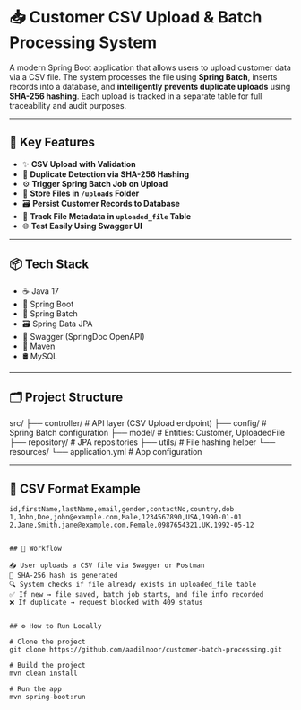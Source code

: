 # 📥 Customer CSV Upload & Batch Processing System

A modern Spring Boot application that allows users to upload customer data via a CSV file. The system processes the file using **Spring Batch**, inserts records into a database, and **intelligently prevents duplicate uploads** using **SHA-256 hashing**. Each upload is tracked in a separate table for full traceability and audit purposes.

---

## 🚀 Key Features

- ✨ **CSV Upload with Validation**
- 🧠 **Duplicate Detection via SHA-256 Hashing**
- ⚙️ **Trigger Spring Batch Job on Upload**
- 📁 **Store Files in `/uploads` Folder**
- 🗃 **Persist Customer Records to Database**
- 📂 **Track File Metadata in `uploaded_file` Table**
- 🌐 **Test Easily Using Swagger UI**

---

## 📦 Tech Stack

- ☕ Java 17  
- 🌱 Spring Boot  
- 🧩 Spring Batch  
- 🗃 Spring Data JPA  
- 🧪 Swagger (SpringDoc OpenAPI)  
- 🧰 Maven  
- 🛢️ MySQL

---

## 🗂️ Project Structure

src/
├── controller/            # API layer (CSV Upload endpoint)
├── config/                # Spring Batch configuration
├── model/                 # Entities: Customer, UploadedFile
├── repository/            # JPA repositories
├── utils/                 # File hashing helper
└── resources/
    └── application.yml    # App configuration



---

## 📂 CSV Format Example

```csv
id,firstName,lastName,email,gender,contactNo,country,dob
1,John,Doe,john@example.com,Male,1234567890,USA,1990-01-01
2,Jane,Smith,jane@example.com,Female,0987654321,UK,1992-05-12


## 🧪 Workflow

📤 User uploads a CSV file via Swagger or Postman
🔐 SHA-256 hash is generated
🔍 System checks if file already exists in uploaded_file table
✅ If new → file saved, batch job starts, and file info recorded
❌ If duplicate → request blocked with 409 status


## ⚙️ How to Run Locally

# Clone the project
git clone https://github.com/aadilnoor/customer-batch-processing.git

# Build the project
mvn clean install

# Run the app
mvn spring-boot:run
